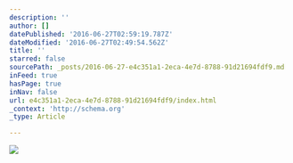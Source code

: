 ```yaml
---
description: ''
author: []
datePublished: '2016-06-27T02:59:19.787Z'
dateModified: '2016-06-27T02:49:54.562Z'
title: ''
starred: false
sourcePath: _posts/2016-06-27-e4c351a1-2eca-4e7d-8788-91d21694fdf9.md
inFeed: true
hasPage: true
inNav: false
url: e4c351a1-2eca-4e7d-8788-91d21694fdf9/index.html
_context: 'http://schema.org'
_type: Article

---
```

![](https://the-grid-user-content.s3-us-west-2.amazonaws.com/749989d5-cb8d-47c6-9057-fb2f1dc07061.png)